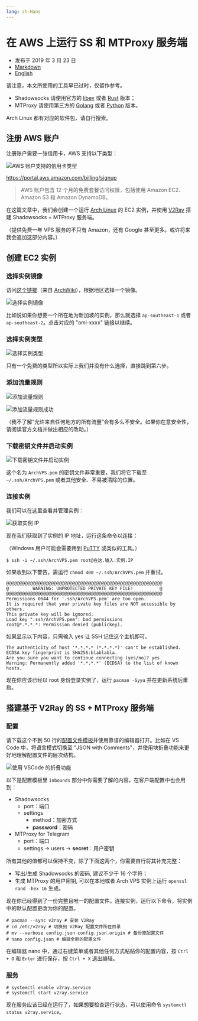 ```yaml
---
lang: zh-Hans
---
```


# 在 AWS 上运行 SS 和 MTProxy 服务端

- 发布于 2019 年 3 月 23 日
- [Markdown][raw]
- [English][en]

[raw]: https://raw.githubusercontent.com/liolok/liolok.com/master/zhs/run-ss-and-mtproxy-server-on-aws/index.md
[en]: https://liolok.com/run-ss-and-mtproxy-server-on-aws

请注意，本文所使用的工具早已过时，仅留作参考。
- Shadowsocks 请使用官方的 [libev][ss-libev] 或者 [Rust][ss-rust] 版本；
- MTProxy 请使用第三方的 [Golang][mtg] 或者 [Python][mtprotoproxy] 版本。

[ss-libev]: https://github.com/shadowsocks/shadowsocks-libev
[ss-rust]: https://github.com/shadowsocks/shadowsocks-rust
[mtg]: https://github.com/9seconds/mtg
[mtprotoproxy]: https://github.com/alexbers/mtprotoproxy

Arch Linux 都有对应的软件包，请自行搜索。

## 注册 AWS 账户

注册账户需要一张信用卡，AWS 支持以下类型：

![AWS 账户支持的信用卡类型](../../run-ss-and-mtproxy-server-on-aws/aws-credit-card-types.webp)

https://portal.aws.amazon.com/billing/signup

> AWS 账户包含 12 个月的免费套餐访问权限，包括使用 Amazon EC2、Amazon S3 和 Amazon DynamoDB。

在这篇文章中，我们会创建一个运行 [Arch Linux][0] 的 EC2 实例，并使用 [V2Ray][1] 搭建 Shadowsocks + MTProxy 服务端。

[0]: https://www.archlinux.org/
[1]: https://www.v2ray.com/en/index.html "Project V · Project V"

（提供免费一年 VPS 服务的不只有 Amazon，还有 Google 甚至更多。或许将来我会追加这部分内容。）

## 创建 EC2 实例

### 选择实例镜像

访问[这个链接][2]（来自 [ArchWiki][3]），根据地区选择一个镜像。

![选择实例镜像](../../run-ss-and-mtproxy-server-on-aws/choose-image.webp)

[2]: https://www.uplinklabs.net/projects/arch-linux-on-ec2/
[3]: https://wiki.archlinux.org/index.php/Arch_Linux_AMIs_for_Amazon_Web_Services "Arch Linux AMIs for Amazon Web Services - ArchWiki"

比如说如果你想要一个所在地为新加坡的实例，那么就选择 `ap-southeast-1` 或者 `ap-southeast-2`。点击对应的 "ami-xxxx" 链接以继续。

### 选择实例类型

![选择实例类型](../../run-ss-and-mtproxy-server-on-aws/choose-instance-type.webp)

只有一个免费的类型所以实际上我们并没有什么选择，直接跳到第六步。

### 添加流量规则

![添加流量规则](../../run-ss-and-mtproxy-server-on-aws/add-traffic-rule.webp)

![添加流量规则成功](../../run-ss-and-mtproxy-server-on-aws/added-traffic-rule.webp)

（我不了解“允许来自任何地方的所有流量”会有多么不安全。如果你在意安全性，请阅读官方文档并做出相应的改动。）

### 下载密钥文件并启动实例

![下载密钥文件并启动实例](../../run-ss-and-mtproxy-server-on-aws/download-key-file-and-launch.webp)

这个名为 `ArchVPS.pem` 的密钥文件非常重要，我们将它下载至 `~/.ssh/ArchVPS.pem` 或者其他安全、不易被清除的位置。

### 连接实例

我们可以在这里查看并管理实例：

![获取实例 IP](../../run-ss-and-mtproxy-server-on-aws/get-instance-ip.webp "获取实例 IP")

现在我们获取到了实例的 IP 地址，运行这条命令以连接：

（Windows 用户可能会需要用到 [PuTTY][4] 或类似的工具。）

```console
$ ssh -i ~/.ssh/ArchVPS.pem root@在这.输入.实例.IP
```

[4]: https://www.putty.org/ "Download PuTTY - a free SSH and telnet client for Windows"

如果收到以下警告，需运行 `chmod 400 ~/.ssh/ArchVPS.pem` 并重试。

```console
@@@@@@@@@@@@@@@@@@@@@@@@@@@@@@@@@@@@@@@@@@@@@@@@@@@@@@@@@@@
@         WARNING: UNPROTECTED PRIVATE KEY FILE!          @
@@@@@@@@@@@@@@@@@@@@@@@@@@@@@@@@@@@@@@@@@@@@@@@@@@@@@@@@@@@
Permissions 0644 for '.ssh/ArchVPS.pem' are too open.
It is required that your private key files are NOT accessible by others.
This private key will be ignored.
Load key ".ssh/ArchVPS.pem": bad permissions
root@*.*.*.*: Permission denied (publickey).
```

如果显示以下内容，只需输入 yes 让 SSH 记住这个主机即可。

```console
The authenticity of host '*.*.*.* (*.*.*.*)' can't be established.
ECDSA key fingerprint is SHA256:blablabla.
Are you sure you want to continue connecting (yes/no)? yes
Warning: Permanently added '*.*.*.*' (ECDSA) to the list of known hosts.
```

现在你应该已经以 root 身份登录实例了，运行 `pacman -Syyu` 并在更新系统后重启。

## 搭建基于 V2Ray 的 SS + MTProxy 服务端

### 配置

请下载这个不到 50 行的[配置文件模板](../../run-ss-and-mtproxy-server-on-aws/v2ray-server-configuration.jsonc "V2Ray 服务端配置文件")并使用靠谱的编辑器打开。比如在 VS Code 中，将语言模式切换至 "JSON with Comments"，并使用块折叠功能来更好地理解配置文件的层次结构。

![使用 VSCode 的折叠功能](../../run-ss-and-mtproxy-server-on-aws/folding-with-vscode.webp "使用 VSCode 的折叠功能")

以下是配置模板里 `inbounds` 部分中你需要了解的内容，在客户端配置中也会用到：

- Shadowsocks
    - port：端口
    - settings
        - method：加密方式
        - **password**：密码
- MTProxy for Telegram
    - port：端口
    - settings -> users -> **secret**：用户密钥

所有其他的值都可以保持不变，除了下面这两个，你需要自行将其补充完整：

- 写出/生成 Shadowsocks 的密码, 建议不少于 16 个字符；
- 生成 MTProxy 的用户密钥, 可以在本地或者 Arch VPS 实例上运行 `openssl rand -hex 16` 生成。

现在你已经得到了一份完整且唯一的配置文件。连接实例，运行以下命令，将实例中的默认配置更改为你的配置。

```console
# pacman --sync v2ray # 安装 V2Ray
# cd /etc/v2ray # 切换到 V2Ray 配置文件所在目录
# mv --verbose config.json config.json.origin # 备份原配置文件
# nano config.json # 编辑全新的配置文件
```

在编辑器 nano 中，通过右键菜单或者其他任何方式粘贴你的配置内容，按 `Ctrl + O` 和 `Enter` 进行保存，按 `Ctrl + X` 退出编辑。

### 服务

```console
# systemctl enable v2ray.service
# systemctl start v2ray.service
```

现在服务应该已经在运行了，如果想要检查运行状态，可以使用命令 `systemctl status v2ray.service`。
